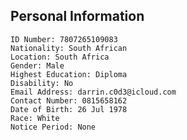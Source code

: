 ## Personal Information

    ID Number: 7807265109083
    Nationality: South African
    Location: South Africa
    Gender: Male
    Highest Education: Diploma
    Disability: No
    Email Address: darrin.c0d3@icloud.com
    Contact Number: 0815658162
    Date of Birth: 26 Jul 1978
    Race: White
    Notice Period: None
 